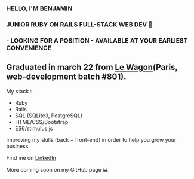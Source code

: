 ### HELLO, I'M BENJAMIN
### JUNIOR RUBY ON RAILS FULL-STACK WEB DEV :rocket:
### - LOOKING FOR A POSITION - AVAILABLE AT YOUR EARLIEST CONVENIENCE 

## Graduated in march 22 from [Le Wagon](https://www.lewagon.com/fr/web-development-course/full-time)(Paris, web-development batch #801).

My stack : 
- Ruby
- Rails
- SQL (SQLite3, PostgreSQL) 
- HTML/CSS/Bootstrap
- ES6/stimulus.js
 
Improving my skills (back + front-end) in order to help you grow your business. 

Find me on [LinkedIn](https://www.linkedin.com/in/benjamin-salloum/) 

More coming soon on my GitHub page 💻




